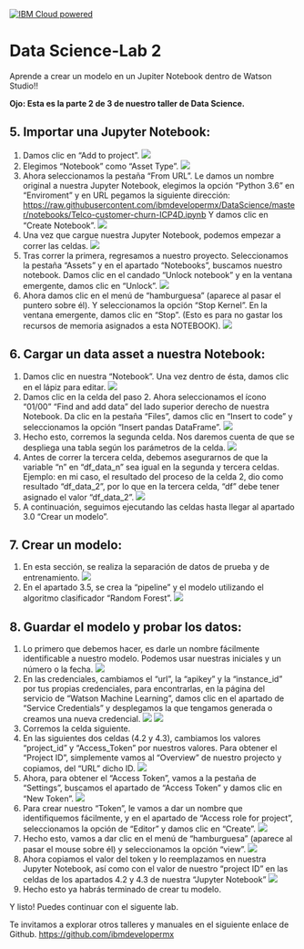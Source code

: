 [![IBM Cloud powered][img-ibmcloud-powered]][url-ibmcloud]
# Data Science-Lab 2
Aprende a crear un modelo en un Jupiter Notebook dentro de Watson Studio!!

**Ojo: Esta es la parte 2 de 3 de nuestro taller de Data Science.**

## 5. Importar una Jupyter Notebook:
1. Damos clic en “Add to project”.
![](img/1.png)
2.	Elegimos “Notebook” como “Asset Type”.
![](img/2.png)
3.	Ahora seleccionamos la pestaña “From URL”. Le damos un nombre original a nuestra Jupyter Notebook, elegimos la opción “Python 3.6” en “Enviroment” y en URL pegamos la siguiente dirección: https://raw.githubusercontent.com/ibmdevelopermx/DataScience/master/notebooks/Telco-customer-churn-ICP4D.ipynb
Y damos clic en “Create Notebook”.
![](img/3.png)
4.	Una vez que cargue nuestra Jupyter Notebook, podemos empezar a correr las celdas.
![](img/4.png)
5.	Tras correr la primera, regresamos a nuestro proyecto. Seleccionamos la pestaña “Assets” y en el apartado “Notebooks”, buscamos nuestro notebook. Damos clic en el candado “Unlock notebook” y en la ventana emergente, damos clic en “Unlock”.
![](img/5.png)
6.	Ahora damos clic en el menú de “hamburguesa” (aparece al pasar el puntero sobre él). Y seleccionamos la opción “Stop Kernel”. En la ventana emergente, damos clic en “Stop”. (Esto es para no gastar los recursos de memoria asignados a esta NOTEBOOK).
![](img/6.png)
## 6. Cargar un data asset a nuestra Notebook:
1.	Damos clic en nuestra “Notebook”. Una vez dentro de ésta, damos clic en el lápiz para editar.
![](img/7.png)
2.	Damos clic en la celda del paso 2. Ahora seleccionamos el ícono “01/00” “Find and add data” del lado superior derecho de nuestra Notebook. Da clic en la pestaña “Files”, damos clic en “Insert to code” y seleccionamos la opción “Insert pandas DataFrame”.
![](img/8.png)
3.	Hecho esto, corremos la segunda celda. Nos daremos cuenta de que se despliega una tabla según los parámetros de la celda. 
![](img/9.png)
4.	Antes de correr la tercera celda, debemos asegurarnos de que la variable “n” en “df_data_n” sea igual en la segunda y tercera celdas. Ejemplo: en mi caso, el resultado del proceso de la celda 2, dio como resultado “df_data_2”, por lo que en la tercera celda, “df” debe tener asignado el valor “df_data_2”. 
![](img/10.png)
5.	A continuación, seguimos ejecutando las celdas hasta llegar al apartado 3.0 “Crear un modelo”.
## 7. Crear un modelo:
1.	En esta sección, se realiza la separación de datos de prueba y de entrenamiento. 
![](img/11.png)
2.	En el apartado 3.5, se crea la “pipeline” y el modelo utilizando el algoritmo clasificador “Random Forest”.
![](img/12.png)
## 8. Guardar el modelo y probar los datos:
1.	Lo primero que debemos hacer, es darle un nombre fácilmente identificable a nuestro modelo. Podemos usar nuestras iniciales y un número o la fecha. 
![](img/13.png)
2.	En las credenciales, cambiamos el “url”, la “apikey” y la “instance_id” por tus propias credenciales, para encontrarlas, en la página del servicio de “Watson Machine Learning”, damos clic en el apartado de “Service Credentials” y desplegamos la que tengamos generada o creamos una nueva credencial. 
![](img/14.png)
![](img/15.png)
3.	Corremos la celda siguiente.
4.	En las siguientes dos celdas (4.2 y 4.3), cambiamos los valores “project_id” y “Access_Token” por nuestros valores. Para obtener el “Project ID”, simplemente vamos al “Overview” de nuestro projecto y copiamos, del “URL” dicho ID.
![](img/16.png)
5.	Ahora, para obtener el “Access Token”, vamos a la pestaña de “Settings”, buscamos el apartado de “Access Token” y damos clic en “New Token”.
![](img/17.png)
6.	Para crear nuestro “Token”, le vamos a dar un nombre que identifiquemos fácilmente, y en el apartado de “Access role for project”, seleccionamos la opción de “Editor” y damos clic en “Create”.
![](img/18.png)
7.	Hecho esto, vamos a dar clic en el menú de “hamburguesa” (aparece al pasar el mouse sobre él) y seleccionamos la opción “view”.
![](img/19.png)
8.	Ahora copiamos el valor del token y lo reemplazamos en nuestra Jupyter Notebook, así como con el valor de nuestro “project ID” en las celdas de los apartados 4.2 y 4.3 de nuestra “Jupyter Notebook”
![](img/20.png)
9.	Hecho esto ya habrás terminado de crear tu modelo.

[url-academic]: https://my15.digitalexperience.ibm.com/b73a5759-c6a6-4033-ab6b-d9d4f9a6d65b/dxsites/151914d1-03d2-48fe-97d9-d21166848e65/home/
[img-ibmcloud-powered]: https://img.shields.io/badge/IBM%20Cloud-Powered-blue.svg
[url-ibmcloud]: https://www.ibm.com/cloud/

Y listo! Puedes continuar con el siguente lab.

Te invitamos a explorar otros talleres y manuales en el siguiente enlace de Github.
https://github.com/ibmdevelopermx

